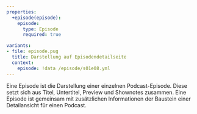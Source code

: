 ```yaml
---
properties:
  +episode(episode):
    episode:
      type: Episode
      required: true

variants:
- file: episode.pug
  title: Darstellung auf Episodendetailseite
  context:
    episode: !data /episode/s01e08.yml
---
```

Eine Episode ist die Darstellung einer einzelnen Podcast-Episode.
Diese setzt sich aus Titel, Untertitel, Preview und Shownotes zusammen.
Eine Episode ist gemeinsam mit zusätzlichen Informationen der Baustein einer Detailansicht für einen Podcast.
